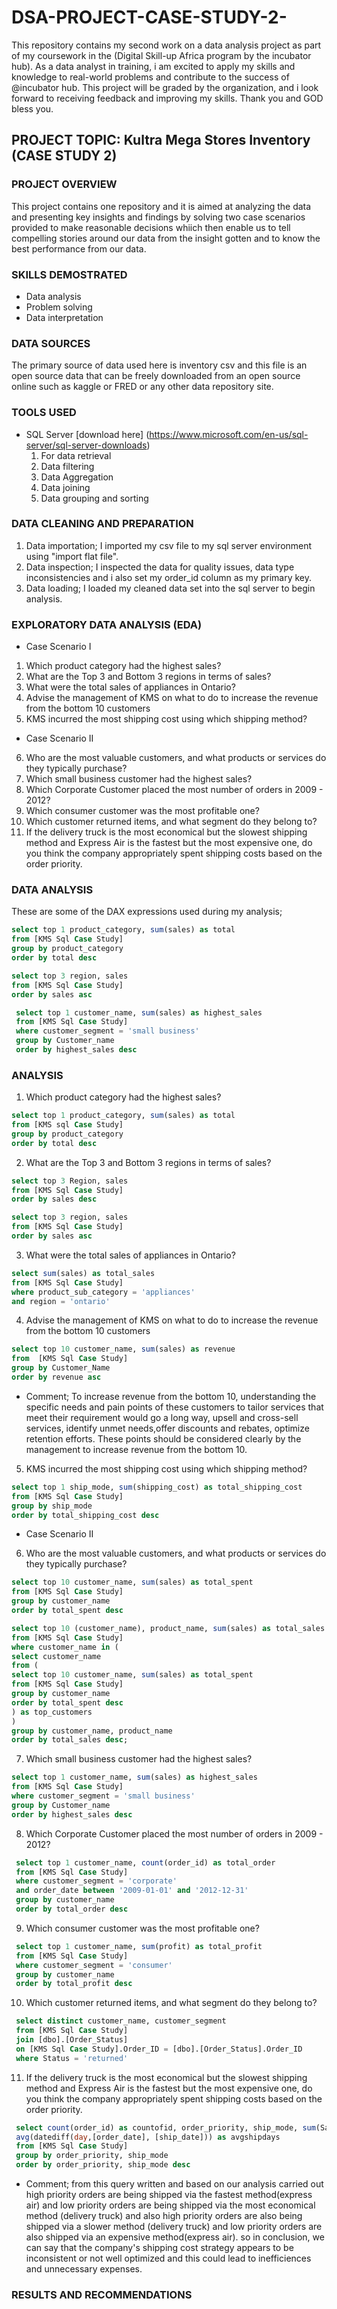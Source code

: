 # DSA-PROJECT-CASE-STUDY-2-
This repository contains my second work on a data analysis project as part of my coursework in the (Digital Skill-up Africa program by the incubator hub). As a data analyst in training, i am excited to apply my skills and knowledge to real-world problems and contribute to the success of @incubator hub. This project will be graded by the organization, and i look forward to receiving feedback and improving my skills. Thank you and GOD bless you.
## PROJECT TOPIC: Kultra Mega Stores Inventory (CASE STUDY 2)
### PROJECT OVERVIEW 
This project contains one repository and it is aimed at analyzing the data and presenting key insights and findings by solving two case scenarios provided to make reasonable decisions whiich then enable us to tell compelling stories around our data from the insight gotten and to know the best performance from our data.
### SKILLS DEMOSTRATED 
- Data analysis
- Problem solving
- Data interpretation
### DATA SOURCES
The primary source of data used here is inventory csv and this file is an open source data that can be freely downloaded from an open source online such as kaggle or FRED or any other data repository site.
### TOOLS USED 
- SQL Server [download here] (https://www.microsoft.com/en-us/sql-server/sql-server-downloads)
  1.  For data retrieval
  2.  Data filtering
  3.  Data Aggregation
  4.  Data joining
  5.  Data grouping and sorting
### DATA CLEANING AND PREPARATION
1. Data importation; I imported my csv file to my sql server environment using "import flat file".
2. Data inspection; I inspected the data for quality issues, data type inconsistencies and i also set my order_id column as my primary key. 
3. Data loading; I loaded my cleaned data set into the sql server to begin analysis.
### EXPLORATORY DATA ANALYSIS (EDA)
- Case Scenario I
1. Which product category had the highest sales?
2. What are the Top 3 and Bottom 3 regions in terms of sales?
3. What were the total sales of appliances in Ontario?
4. Advise the management of KMS on what to do to increase the revenue from the bottom
10 customers
5. KMS incurred the most shipping cost using which shipping method?
- Case Scenario II
6. Who are the most valuable customers, and what products or services do they typically
purchase?
7. Which small business customer had the highest sales?
8. Which Corporate Customer placed the most number of orders in 2009 - 2012?
9. Which consumer customer was the most profitable one?
10. Which customer returned items, and what segment do they belong to?
11. If the delivery truck is the most economical but the slowest shipping method and Express Air is the fastest but the most expensive one, do you think the company appropriately spent shipping costs based on the order priority. 

### DATA ANALYSIS 
These are some of the DAX expressions used during my analysis;

 ``` SQL
select top 1 product_category, sum(sales) as total
from [KMS Sql Case Study]
group by product_category
order by total desc 
```
 ``` SQL
select top 3 region, sales 
from [KMS Sql Case Study]
order by sales asc
```
``` SQL
 select top 1 customer_name, sum(sales) as highest_sales
 from [KMS Sql Case Study]
 where customer_segment = 'small business'
 group by Customer_name
 order by highest_sales desc
```
### ANALYSIS 
1. Which product category had the highest sales?
   
``` SQL
select top 1 product_category, sum(sales) as total
from [KMS sql Case Study]
group by product_category
order by total desc 
```
2. What are the Top 3 and Bottom 3 regions in terms of sales?

 ``` SQL
select top 3 Region, sales
from [KMS Sql Case Study]
order by sales desc
```
``` SQL
select top 3 region, sales 
from [KMS Sql Case Study]
order by sales asc
```
3. What were the total sales of appliances in Ontario?
   
``` SQL
select sum(sales) as total_sales 
from [KMS Sql Case Study]
where product_sub_category = 'appliances'
and region = 'ontario'
```
4. Advise the management of KMS on what to do to increase the revenue from the bottom 10 customers

``` SQL
select top 10 customer_name, sum(sales) as revenue
from  [KMS Sql Case Study]
group by Customer_Name
order by revenue asc
```
- Comment; To increase revenue from the bottom 10, understanding the specific needs and pain points of these customers to tailor services that meet their requirement would go a long way,
upsell and cross-sell services, identify unmet needs,offer discounts and rebates, optimize retention efforts. These points should be considered clearly by the management to increase revenue from the bottom 10.

5. KMS incurred the most shipping cost using which shipping method?

``` SQL
select top 1 ship_mode, sum(shipping_cost) as total_shipping_cost
from [KMS Sql Case Study]
group by ship_mode
order by total_shipping_cost desc
```
- Case Scenario II
6. Who are the most valuable customers, and what products or services do they typically purchase?

``` SQL
select top 10 customer_name, sum(sales) as total_spent
from [KMS Sql Case Study]
group by customer_name
order by total_spent desc
```
``` SQL
select top 10 (customer_name), product_name, sum(sales) as total_sales
from [KMS Sql Case Study]
where customer_name in (
select customer_name
from (
select top 10 customer_name, sum(sales) as total_spent
from [KMS Sql Case Study]
group by customer_name
order by total_spent desc
) as top_customers
)
group by customer_name, product_name
order by total_sales desc;
```
7. Which small business customer had the highest sales?

``` SQL
select top 1 customer_name, sum(sales) as highest_sales
from [KMS Sql Case Study]
where customer_segment = 'small business'
group by Customer_name
order by highest_sales desc
```
8. Which Corporate Customer placed the most number of orders in 2009 - 2012?

``` SQL
 select top 1 customer_name, count(order_id) as total_order
 from [KMS Sql Case Study]
 where customer_segment = 'corporate'
 and order_date between '2009-01-01' and '2012-12-31'
 group by customer_name
 order by total_order desc
```
9. Which consumer customer was the most profitable one?

``` SQL
 select top 1 customer_name, sum(profit) as total_profit
 from [KMS Sql Case Study]
 where customer_segment = 'consumer'
 group by customer_name
 order by total_profit desc
```
10. Which customer returned items, and what segment do they belong to?

``` SQL
 select distinct customer_name, customer_segment
 from [KMS Sql Case Study]
 join [dbo].[Order_Status]
 on [KMS Sql Case Study].Order_ID = [dbo].[Order_Status].Order_ID
 where Status = 'returned'
```
11. If the delivery truck is the most economical but the slowest shipping method and Express Air is the fastest but the most expensive one, do you think the company appropriately spent shipping costs based on the order priority.

``` SQL
 select count(order_id) as countofid, order_priority, ship_mode, sum(Sales - profit) as estimatedshippingcost, 
 avg(datediff(day,[order_date], [ship_date])) as avgshipdays
 from [KMS Sql Case Study]
 group by order_priority, ship_mode
 order by order_priority, ship_mode desc
```
- Comment; from this query written and based on our analysis carried out high priority orders are being shipped via the fastest method(express air) and low priority orders are being shipped via the most economical method (delivery truck) and also high priority orders are also being shipped via a slower method (delivery truck) and low priority orders  are also shipped via an expensive method(express air). so in conclusion, we can say that the company's shipping cost strategy appears to be inconsistent or not well optimized and this could lead to inefficiences and unnecessary expenses.

   
### RESULTS AND RECOMMENDATIONS 
 
  
